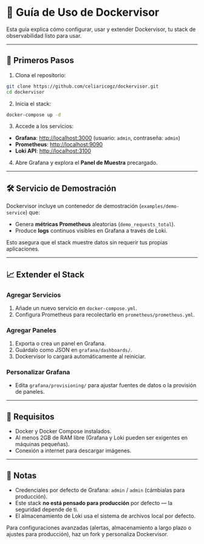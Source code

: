 # 📖 Guía de Uso de Dockervisor

Esta guía explica cómo configurar, usar y extender Dockervisor, tu stack de observabilidad listo para usar.

---

## 🚀 Primeros Pasos

1. Clona el repositorio:

```bash
git clone https://github.com/celiaricogz/dockervisor.git
cd dockervisor
```

2. Inicia el stack:

```bash
docker-compose up -d
```

3. Accede a los servicios:
- **Grafana**: [http://localhost:3000](http://localhost:3000) (usuario: `admin`, contraseña: `admin`)
- **Prometheus**: [http://localhost:9090](http://localhost:9090)
- **Loki API**: [http://localhost:3100](http://localhost:3100)

4. Abre Grafana y explora el **Panel de Muestra** precargado.

---

## 🛠 Servicio de Demostración

Dockervisor incluye un contenedor de demostración (`examples/demo-service`) que:
- Genera **métricas Prometheus** aleatorias (`demo_requests_total`).
- Produce **logs** continuos visibles en Grafana a través de Loki.

Esto asegura que el stack muestre datos sin requerir tus propias aplicaciones.

---

## 📈 Extender el Stack

### Agregar Servicios
1. Añade un nuevo servicio en `docker-compose.yml`.
2. Configura Prometheus para recolectarlo en `prometheus/prometheus.yml`.

### Agregar Paneles
1. Exporta o crea un panel en Grafana.
2. Guárdalo como JSON en `grafana/dashboards/`.
3. Dockervisor lo cargará automáticamente al reiniciar.

### Personalizar Grafana
- Edita `grafana/provisioning/` para ajustar fuentes de datos o la provisión de paneles.

---

## 🧰 Requisitos

- Docker y Docker Compose instalados.
- Al menos 2GB de RAM libre (Grafana y Loki pueden ser exigentes en máquinas pequeñas).
- Conexión a internet para descargar imágenes.

---

## 📜 Notas

- Credenciales por defecto de Grafana: `admin` / `admin` (cámbialas para producción).
- Este stack **no está pensado para producción** por defecto — la seguridad depende de ti.
- El almacenamiento de Loki usa el sistema de archivos local por defecto.

Para configuraciones avanzadas (alertas, almacenamiento a largo plazo o ajustes para producción), haz un fork y personaliza Dockervisor.